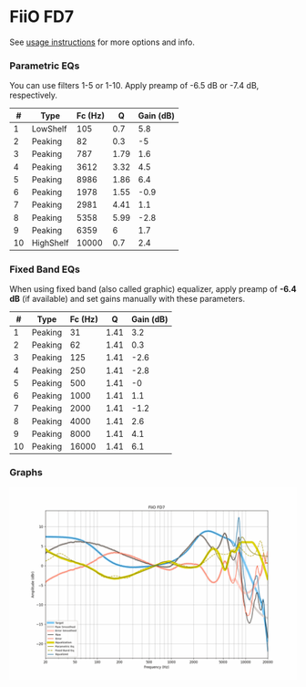 # FiiO FD7
See [usage instructions](https://github.com/jaakkopasanen/AutoEq#usage) for more options and info.

### Parametric EQs
You can use filters 1-5 or 1-10. Apply preamp of -6.5 dB or -7.4 dB, respectively.

|   # | Type      |   Fc (Hz) |    Q |   Gain (dB) |
|-----|-----------|-----------|------|-------------|
|   1 | LowShelf  |       105 | 0.7  |         5.8 |
|   2 | Peaking   |        82 | 0.3  |        -5   |
|   3 | Peaking   |       787 | 1.79 |         1.6 |
|   4 | Peaking   |      3612 | 3.32 |         4.5 |
|   5 | Peaking   |      8986 | 1.86 |         6.4 |
|   6 | Peaking   |      1978 | 1.55 |        -0.9 |
|   7 | Peaking   |      2981 | 4.41 |         1.1 |
|   8 | Peaking   |      5358 | 5.99 |        -2.8 |
|   9 | Peaking   |      6359 | 6    |         1.7 |
|  10 | HighShelf |     10000 | 0.7  |         2.4 |

### Fixed Band EQs
When using fixed band (also called graphic) equalizer, apply preamp of **-6.4 dB** (if available) and set gains manually with these parameters.

|   # | Type    |   Fc (Hz) |    Q |   Gain (dB) |
|-----|---------|-----------|------|-------------|
|   1 | Peaking |        31 | 1.41 |         3.2 |
|   2 | Peaking |        62 | 1.41 |         0.3 |
|   3 | Peaking |       125 | 1.41 |        -2.6 |
|   4 | Peaking |       250 | 1.41 |        -2.8 |
|   5 | Peaking |       500 | 1.41 |        -0   |
|   6 | Peaking |      1000 | 1.41 |         1.1 |
|   7 | Peaking |      2000 | 1.41 |        -1.2 |
|   8 | Peaking |      4000 | 1.41 |         2.6 |
|   9 | Peaking |      8000 | 1.41 |         4.1 |
|  10 | Peaking |     16000 | 1.41 |         6.1 |

### Graphs
![](./FiiO%20FD7.png)
